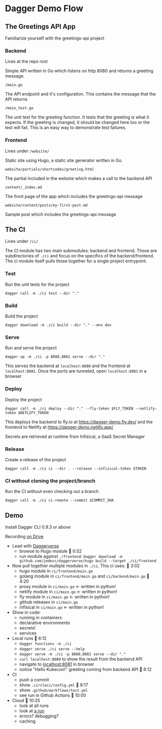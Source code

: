 # Dagger Demo Flow

## The Greetings API App

Familiarize yourself with the greetings-api project

### Backend

Lives at the repo root

Simple API written in Go which listens on http 8080 and returns a greeting message.

`/main.go`

The API endpoint and it's configuration. This contains the message that the API returns

`/main_test.go`

The unit test for the greeting function. It tests that the greeting is what it expects. If
the greeting is changed, it should be changed here too or the test will fail. This is an
easy way to demonstrate test failures.

### Frontend

Lives under `/website/`

Static site using Hugo, a static site generator written in Go.

`website/partials/shortcodes/greeting.html`

The partial included in the website which makes a call to the backend API

`content/_index.md`

The front page of the app which includes the greetings-api message

`website/content/posts/my-first-post.md`

Sample post which includes the greetings-api message


## The CI

Lives under `/ci/`

The CI module has two main submodules: backend and frontend. Those are subdirectories of
`./ci` and focus on the specifics of the backend/frontend. The ci module itself pulls
those together for a single project entrypoint.

### Test

Run the unit tests for the project

`dagger call -m ./ci test --dir "."`

### Build

Build the project

`dagger download -m ./ci build --dir "." --env dev`

### Serve

Run and serve the project

`dagger up -m ./ci -p 8080,8081 serve --dir "."`

This serves the backend at `localhost:8080` and the frontend at `localhost:8081`. Once the
ports are tunneled, open `localhost:8081` in a browser

### Deploy

Deploy the project

`dagger call -m ./ci deploy --dir "." --fly-token $FLY_TOKEN --netlify-token $NETLIFY_TOKEN`

This deploys the backend to fly.io at https://dagger-demo.fly.dev/ and the frontend to
Netlify at https://dagger-demo.netlify.app/

Secrets are retrieved at runtime from Infisical, a SaaS Secret Manager

### Release

Create a release of the project

`dagger call -m ./ci ci --dir . --release --infisical-token $TOKEN`

### CI without cloning the project/branch

Run the CI without even checking out a branch

`dagger call -m ./ci ci-remote --commit $COMMIT_SHA`

## Demo

Install Dagger CLI 0.9.3 or above

Recording [on Drive](https://drive.google.com/file/d/1mWthDw6lFa_Z-WQgPvyinVodtn9ELl-d/view?usp=sharing)

- Lead with [Daggerverse](https://daggerverse.dev)
	- browse to Hugo module 🎥 0:52
	- run module against `./frontend`: `dagger download -m github.com/jedevc/daggerverse/hugo build --target ./ci/frontend`
- Now pull together multiple modules in `./ci`. This ci uses: 🎥 3:02
    - hugo module in `ci/frontend/main.go`
    - golang module in `ci/frontend/main.go` and `ci/backend/main.go` 🎥 4:20
    - proxy module in `ci/main.go` <- written in python!
    - netlify module in `ci/main.go` <- written in python!
    - fly module in `ci/main.go` <- written in python!
    - github releases in `ci/main.go`
    - infisical in `ci/main.go` <- written in python!
- Show in code:
    - running in containers
    - declarative environments
    - secrets!
    - services
- Local runs 🎥 6:12
    - `dagger functions -m ./ci`
    - `dagger serve ./ci serve --help`
    - `dagger serve -m ./ci -p 8080,8081 serve --dir "."`
    - `curl localhost:8080` to show the result from the backend API
    - navigate to [localhost:8081](http://localhost:8081/) in browser
    - notice "Hello Kubecon!" greeting coming from backend API 🎥 8:12
- CI
	- push a commit
    - show `.circleci/config.yml` 🎥 9:17
    - show `.github/workflows/test.yml`
	- see run in Github Actions 🎥 10:00
- Cloud 🎥 10:25
	- look at all runs
	- look at [a run](https://dagger.cloud/runs/7b77ca7f-c408-4a9b-a493-8637986b0597)
	- errors? debugging?
	- caching

